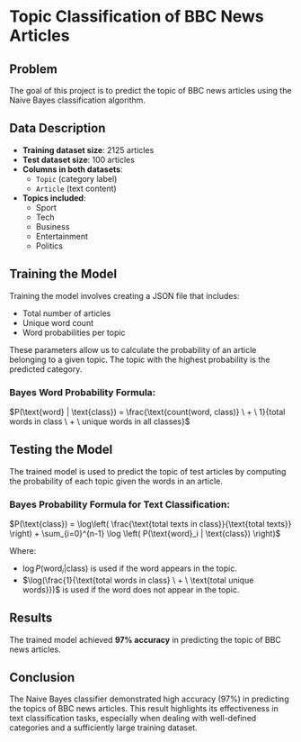 # Topic Classification of BBC News Articles

## Problem
The goal of this project is to predict the topic of BBC news articles using the Naive Bayes classification algorithm.

## Data Description
- **Training dataset size**: 2125 articles
- **Test dataset size**: 100 articles
- **Columns in both datasets**:
  - `Topic` (category label)
  - `Article` (text content)
- **Topics included**:
  - Sport
  - Tech
  - Business
  - Entertainment
  - Politics

## Training the Model
Training the model involves creating a JSON file that includes:
- Total number of articles
- Unique word count
- Word probabilities per topic

These parameters allow us to calculate the probability of an article belonging to a given topic. The topic with the highest probability is the predicted category.

### Bayes Word Probability Formula:
$P(\text{word} | \text{class}) = \frac{\text{count(word, class)} \ + \ 1}{total words in class \ + \ unique words in all classes}$


## Testing the Model
The trained model is used to predict the topic of test articles by computing the probability of each topic given the words in an article.

### Bayes Probability Formula for Text Classification:
$P(\text{class}) = \log\left( \frac{\text{total texts in class}}{\text{total texts}} \right) + \sum_{i=0}^{n-1} \log \left( P(\text{word}_i | \text{class}) \right)$

Where:
- $\log P(\text{word}_i | \text{class})$ is used if the word appears in the topic.
- $\log(\frac{1}{\text{total words in class} \ + \ \text{total unique words}})$ is used if the word does not appear in the topic.

## Results
The trained model achieved **97% accuracy** in predicting the topic of BBC news articles.


## Conclusion
The Naive Bayes classifier demonstrated high accuracy (97%) in predicting the topics of BBC news articles.
This result highlights its effectiveness in text classification tasks, especially when dealing with well-defined categories and a sufficiently large training dataset.
